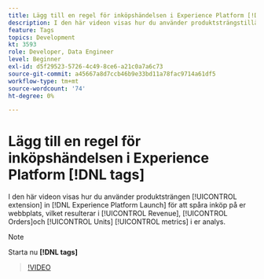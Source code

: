 ```yaml
---
title: Lägg till en regel för inköpshändelsen i Experience Platform [!DNL tags]
description: I den här videon visas hur du använder produktsträngstillägget i [!DNL tags] för att spåra inköp på er webbplats, vilket resulterar i statistik över intäkter, beställningar och enheter i er analys.
feature: Tags
topics: Development
kt: 3593
role: Developer, Data Engineer
level: Beginner
exl-id: d5f29523-5726-4c49-8ce6-a21c0a7a6c73
source-git-commit: a45667a8d7ccb46b9e33bd11a78fac9714a61df5
workflow-type: tm+mt
source-wordcount: '74'
ht-degree: 0%

---
```


# Lägg till en regel för inköpshändelsen i Experience Platform [!DNL tags]

I den här videon visas hur du använder produktsträngen [!UICONTROL extension] in [!DNL Experience Platform Launch] för att spåra inköp på er webbplats, vilket resulterar i [!UICONTROL Revenue], [!UICONTROL Orders]och [!UICONTROL Units] [!UICONTROL metrics] i er analys.

>[!NOTE]
>
> Starta nu **[!DNL tags]**

>[!VIDEO](https://video.tv.adobe.com/v/28766/?quality=12&learn=on)
